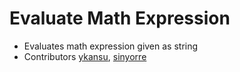 # Evaluate Math Expression
- Evaluates math expression given as string
- Contributors [ykansu](https://github.com/ykansu/), [sinyorre](https://github.com/sinyorre)
